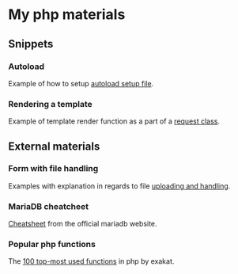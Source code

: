 # My php materials

## Snippets

### Autoload

Example of how to setup [autoload setup file](./autoload/autoload.php). 

### Rendering a template

Example of template render function as a part of a [request
class](./request/Request.php).

## External materials

### Form with file handling

Examples with explanation in regards to file [uploading and
handling](https://www.w3schools.com/php/php_file_upload.asp).

### MariaDB cheatcheet

[Cheatsheet](https://mariadb.com/wp-content/uploads/2021/08/mariadb-standard-developer_cheat-sheet_1113.pdf)
from the official mariadb website.

### Popular php functions

The [100 top-most used
functions](https://www.exakat.io/en/the-100-php-functions-in-2022/) in php by
exakat.
